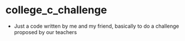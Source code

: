 # college_c_challenge
- Just a code written by me and my friend, basically to do a challenge proposed by our teachers
